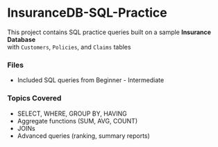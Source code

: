 # InsuranceDB-SQL-Practice
This project contains SQL practice queries built on a sample **Insurance Database**  
with `Customers`, `Policies`, and `Claims` tables

### Files
- Included SQL queries from Beginner - Intermediate

### Topics Covered
- SELECT, WHERE, GROUP BY, HAVING
- Aggregate functions (SUM, AVG, COUNT)
- JOINs
- Advanced queries (ranking, summary reports)
